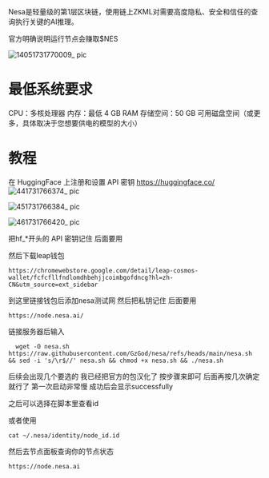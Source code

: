 Nesa是轻量级的第1层区块链，使用链上ZKML对需要高度隐私、安全和信任的查询执行关键的AI推理。

官方明确说明运行节点会赚取$NES

![14051731770009_ pic](https://github.com/user-attachments/assets/af48badb-a0ba-418b-bbe8-b2d83305734e)

# 最低系统要求
CPU：多核处理器
内存：最低 4 GB RAM
存储空间：50 GB 可用磁盘空间（或更多，具体取决于您想要供电的模型的大小）

# 教程
在 HuggingFace 上注册和设置 API 密钥 https://huggingface.co/
![441731766374_ pic](https://github.com/user-attachments/assets/271ab74a-0552-4683-a808-c0c65227d35b)

![451731766384_ pic](https://github.com/user-attachments/assets/55f763cf-be32-4d97-a5a2-5c09cebda796)

![461731766420_ pic](https://github.com/user-attachments/assets/edcf15e5-2327-470f-865c-ce2138a83bde)

把hf_*开头的 API 密钥记住 后面要用

然后下载leap钱包
```shell
https://chromewebstore.google.com/detail/leap-cosmos-wallet/fcfcfllfndlomdhbehjjcoimbgofdncg?hl=zh-CN&utm_source=ext_sidebar
   ```
到这里链接钱包后添加nesa测试网 然后把私钥记住 后面要用
```shell
https://node.nesa.ai/
   ```
链接服务器后输入
```shell
  wget -O nesa.sh https://raw.githubusercontent.com/GzGod/nesa/refs/heads/main/nesa.sh && sed -i 's/\r$//' nesa.sh && chmod +x nesa.sh && ./nesa.sh
   ```
后续会出现几个要选的
我已经把官方的包汉化了 按步骤来即可
后面再按几次确定就行了
第一次启动非常慢 成功后会显示successfully

之后可以选择在脚本里查看id

或者使用
```shell
cat ~/.nesa/identity/node_id.id
   ```

然后去节点面板查询你的节点状态
```shell
https://node.nesa.ai
   ```
